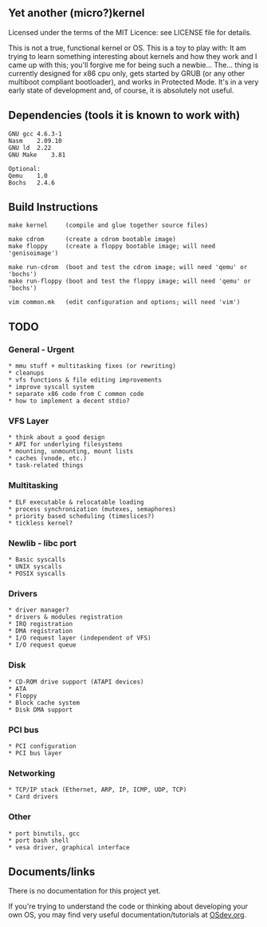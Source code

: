 ## Yet another (micro?)kernel

Licensed under the terms of the MIT Licence: see LICENSE file for details.

This is not a true, functional kernel or OS. This is a toy to play with: It am trying to learn something interesting about kernels and how they work and I came up with this; you'll forgive me for being such a newbie...
The... thing is currently designed for x86 cpu only, gets started by GRUB (or any other multiboot compliant bootloader), and works in Protected Mode. It's in a very early state of development and, of course, it is absolutely not useful.



## Dependencies (tools it is known to work with)

    GNU gcc	4.6.3-1
    Nasm	2.09.10
    GNU ld	2.22
    GNU Make	3.81

    Optional:
    Qemu	1.0
    Bochs	2.4.6



## Build Instructions

    make kernel		(compile and glue together source files)

    make cdrom		(create a cdrom bootable image)
    make floppy		(create a floppy bootable image; will need 'genisoimage')

    make run-cdrom	(boot and test the cdrom image; will need 'qemu' or 'bochs')
    make run-floppy	(boot and test the floppy image; will need 'qemu' or 'bochs')

    vim common.mk	(edit configuration and options; will need 'vim')



## TODO

### General - Urgent

    * mmu stuff + multitasking fixes (or rewriting)
    * cleanups
    * vfs functions & file editing improvements
    * improve syscall system
    * separate x86 code from C common code
    * how to implement a decent stdio?

### VFS Layer

    * think about a good design
    * API for underlying filesystems
    * mounting, unmounting, mount lists
    * caches (vnode, etc.)
    * task-related things

### Multitasking

    * ELF executable & relocatable loading
    * process synchronization (mutexes, semaphores)
    * priority based scheduling (timeslices?)
    * tickless kernel?

### Newlib - libc port

    * Basic syscalls
    * UNIX syscalls
    * POSIX syscalls

### Drivers

    * driver manager?
    * drivers & modules registration
    * IRQ registration
    * DMA registration
    * I/O request layer (independent of VFS)
    * I/O request queue

### Disk

    * CD-ROM drive support (ATAPI devices)
    * ATA
    * Floppy
    * Block cache system
    * Disk DMA support

### PCI bus

    * PCI configuration
    * PCI bus layer

### Networking

    * TCP/IP stack (Ethernet, ARP, IP, ICMP, UDP, TCP)
    * Card drivers

### Other

    * port binutils, gcc
    * port bash shell
    * vesa driver, graphical interface



## Documents/links

There is no documentation for this project yet.

If you're trying to understand the code or thinking about developing your own OS, you may find very useful documentation/tutorials at [OSdev.org](http://wiki.osdev.org/Main_Page).

